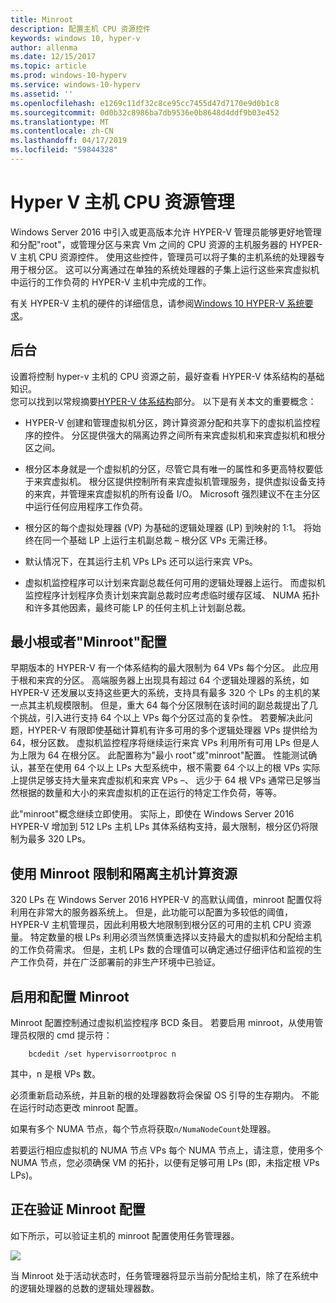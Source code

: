 ```yaml
---
title: Minroot
description: 配置主机 CPU 资源控件
keywords: windows 10, hyper-v
author: allenma
ms.date: 12/15/2017
ms.topic: article
ms.prod: windows-10-hyperv
ms.service: windows-10-hyperv
ms.assetid: ''
ms.openlocfilehash: e1269c11df32c8ce95cc7455d47d7170e9d0b1c8
ms.sourcegitcommit: 0d0b32c8986ba7db9536e0b8648d4ddf9b03e452
ms.translationtype: MT
ms.contentlocale: zh-CN
ms.lasthandoff: 04/17/2019
ms.locfileid: "59844328"
---
```

# <a name="hyper-v-host-cpu-resource-management"></a>Hyper V 主机 CPU 资源管理

Windows Server 2016 中引入或更高版本允许 HYPER-V 管理员能够更好地管理和分配"root"，或管理分区与来宾 Vm 之间的 CPU 资源的主机服务器的 HYPER-V 主机 CPU 资源控件。 使用这些控件，管理员可以将子集的主机系统的处理器专用于根分区。 这可以分离通过在单独的系统处理器的子集上运行这些来宾虚拟机中运行的工作负荷的 HYPER-V 主机中完成的工作。

有关 HYPER-V 主机的硬件的详细信息，请参阅[Windows 10 HYPER-V 系统要求](https://docs.microsoft.com/virtualization/hyper-v-on-windows/reference/hyper-v-requirements)。

## <a name="background"></a>后台

设置将控制 hyper-v 主机的 CPU 资源之前，最好查看 HYPER-V 体系结构的基础知识。  
您可以找到以常规摘要[HYPER-V 体系结构](https://docs.microsoft.com/windows-server/administration/performance-tuning/role/hyper-v-server/architecture)部分。
以下是有关本文的重要概念：

* HYPER-V 创建和管理虚拟机分区，跨计算资源分配和共享下的虚拟机监控程序的控件。  分区提供强大的隔离边界之间所有来宾虚拟机和来宾虚拟机和根分区之间。

* 根分区本身就是一个虚拟机的分区，尽管它具有唯一的属性和多更高特权要低于来宾虚拟机。  根分区提供控制所有来宾虚拟机管理服务，提供虚拟设备支持的来宾，并管理来宾虚拟机的所有设备 I/O。  Microsoft 强烈建议不在主分区中运行任何应用程序工作负荷。

* 根分区的每个虚拟处理器 (VP) 为基础的逻辑处理器 (LP) 到映射的 1:1。  将始终在同一个基础 LP 上运行主机副总裁 – 根分区 VPs 无需迁移。  

* 默认情况下，在其运行主机 VPs LPs 还可以运行来宾 VPs。

* 虚拟机监控程序可以计划来宾副总裁任何可用的逻辑处理器上运行。  而虚拟机监控程序计划程序负责计划来宾副总裁时应考虑临时缓存区域、 NUMA 拓扑和许多其他因素，最终可能 LP 的任何主机上计划副总裁。

## <a name="the-minimum-root-or-minroot-configuration"></a>最小根或者"Minroot"配置

早期版本的 HYPER-V 有一个体系结构的最大限制为 64 VPs 每个分区。  此应用于根和来宾的分区。  高端服务器上出现具有超过 64 个逻辑处理器的系统，如 HYPER-V 还发展以支持这些更大的系统，支持具有最多 320 个 LPs 的主机的某一点其主机规模限制。  但是，重大 64 每个分区限制在该时间的副总裁提出了几个挑战，引入进行支持 64 个以上 VPs 每个分区过高的复杂性。  若要解决此问题，HYPER-V 有限即使基础计算机有许多可用的多个逻辑处理器 VPs 提供给为 64，根分区数。  虚拟机监控程序将继续运行来宾 VPs 利用所有可用 LPs 但是人为上限为 64 在根分区。  此配置称为"最小 root"或"minroot"配置。  性能测试确认，甚至在使用 64 个以上 LPs 大型系统中，根不需要 64 个以上的根 VPs 实际上提供足够支持大量来宾虚拟机和来宾 VPs –、 远少于 64 根 VPs 通常已足够当然根据的数量和大小的来宾虚拟机的正在运行的特定工作负荷，等等。

此"minroot"概念继续立即使用。  实际上，即使在 Windows Server 2016 HYPER-V 增加到 512 LPs 主机 LPs 其体系结构支持，最大限制，根分区仍将限制为最多 320 LPs。

## <a name="using-minroot-to-constrain-and-isolate-host-compute-resources"></a>使用 Minroot 限制和隔离主机计算资源
320 LPs 在 Windows Server 2016 HYPER-V 的高默认阈值，minroot 配置仅将利用在非常大的服务器系统上。  但是，此功能可以配置为多较低的阈值，HYPER-V 主机管理员，因此利用极大地限制到根分区的可用的主机 CPU 资源量。  特定数量的根 LPs 利用必须当然慎重选择以支持最大的虚拟机和分配给主机的工作负荷需求。  但是，主机 LPs 数的合理值可以确定通过仔细评估和监视的生产工作负荷，并在广泛部署前的非生产环境中已验证。

## <a name="enabling-and-configuring-minroot"></a>启用和配置 Minroot

Minroot 配置控制通过虚拟机监控程序 BCD 条目。 若要启用 minroot，从使用管理员权限的 cmd 提示符：

```
    bcdedit /set hypervisorrootproc n
```
其中，n 是根 VPs 数。 

必须重新启动系统，并且新的根的处理器数将会保留 OS 引导的生存期内。  不能在运行时动态更改 minroot 配置。

如果有多个 NUMA 节点，每个节点将获取`n/NumaNodeCount`处理器。

若要运行相应虚拟机的 NUMA 节点 VPs 每个 NUMA 节点上，请注意，使用多个 NUMA 节点，您必须确保 VM 的拓扑，以便有足够可用 LPs (即，未指定根 VPs LPs)。

## <a name="verifying-the-minroot-configuration"></a>正在验证 Minroot 配置

如下所示，可以验证主机的 minroot 配置使用任务管理器。

![](./media/minroot-taskman.png)

当 Minroot 处于活动状态时，任务管理器将显示当前分配给主机，除了在系统中的逻辑处理器的总数的逻辑处理器数。
 
